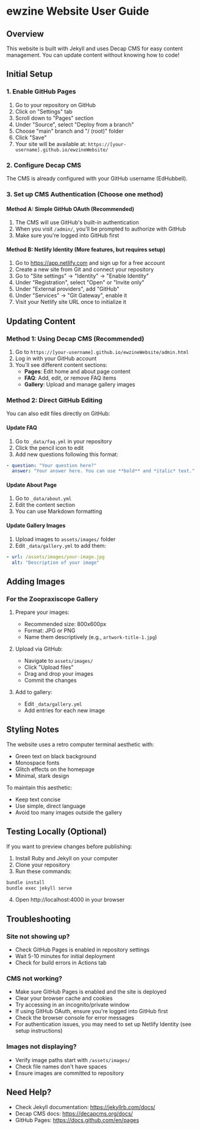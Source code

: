 # ewzine Website User Guide

## Overview
This website is built with Jekyll and uses Decap CMS for easy content management. You can update content without knowing how to code!

## Initial Setup

### 1. Enable GitHub Pages
1. Go to your repository on GitHub
2. Click on "Settings" tab
3. Scroll down to "Pages" section
4. Under "Source", select "Deploy from a branch"
5. Choose "main" branch and "/ (root)" folder
6. Click "Save"
7. Your site will be available at: `https://[your-username].github.io/ewzineWebsite/`

### 2. Configure Decap CMS
The CMS is already configured with your GitHub username (EdHubbell).

### 3. Set up CMS Authentication (Choose one method)

#### Method A: Simple GitHub OAuth (Recommended)
1. The CMS will use GitHub's built-in authentication
2. When you visit `/admin/`, you'll be prompted to authorize with GitHub
3. Make sure you're logged into GitHub first

#### Method B: Netlify Identity (More features, but requires setup)
1. Go to https://app.netlify.com and sign up for a free account
2. Create a new site from Git and connect your repository
3. Go to "Site settings" → "Identity" → "Enable Identity"
4. Under "Registration", select "Open" or "Invite only"
5. Under "External providers", add "GitHub"
6. Under "Services" → "Git Gateway", enable it
7. Visit your Netlify site URL once to initialize it

## Updating Content

### Method 1: Using Decap CMS (Recommended)
1. Go to `https://[your-username].github.io/ewzineWebsite/admin.html`
2. Log in with your GitHub account
3. You'll see different content sections:
   - **Pages**: Edit home and about page content
   - **FAQ**: Add, edit, or remove FAQ items
   - **Gallery**: Upload and manage gallery images

### Method 2: Direct GitHub Editing
You can also edit files directly on GitHub:

#### Update FAQ
1. Go to `_data/faq.yml` in your repository
2. Click the pencil icon to edit
3. Add new questions following this format:
```yaml
- question: "Your question here?"
  answer: "Your answer here. You can use **bold** and *italic* text."
```

#### Update About Page
1. Go to `_data/about.yml`
2. Edit the content section
3. You can use Markdown formatting

#### Update Gallery Images
1. Upload images to `assets/images/` folder
2. Edit `_data/gallery.yml` to add them:
```yaml
- url: /assets/images/your-image.jpg
  alt: "Description of your image"
```

## Adding Images

### For the Zoopraxiscope Gallery
1. Prepare your images:
   - Recommended size: 800x600px
   - Format: JPG or PNG
   - Name them descriptively (e.g., `artwork-title-1.jpg`)

2. Upload via GitHub:
   - Navigate to `assets/images/`
   - Click "Upload files"
   - Drag and drop your images
   - Commit the changes

3. Add to gallery:
   - Edit `_data/gallery.yml`
   - Add entries for each new image

## Styling Notes

The website uses a retro computer terminal aesthetic with:
- Green text on black background
- Monospace fonts
- Glitch effects on the homepage
- Minimal, stark design

To maintain this aesthetic:
- Keep text concise
- Use simple, direct language
- Avoid too many images outside the gallery

## Testing Locally (Optional)

If you want to preview changes before publishing:

1. Install Ruby and Jekyll on your computer
2. Clone your repository
3. Run these commands:
```bash
bundle install
bundle exec jekyll serve
```
4. Open http://localhost:4000 in your browser

## Troubleshooting

### Site not showing up?
- Check GitHub Pages is enabled in repository settings
- Wait 5-10 minutes for initial deployment
- Check for build errors in Actions tab

### CMS not working?
- Make sure GitHub Pages is enabled and the site is deployed
- Clear your browser cache and cookies
- Try accessing in an incognito/private window
- If using GitHub OAuth, ensure you're logged into GitHub first
- Check the browser console for error messages
- For authentication issues, you may need to set up Netlify Identity (see setup instructions)

### Images not displaying?
- Verify image paths start with `/assets/images/`
- Check file names don't have spaces
- Ensure images are committed to repository

## Need Help?

- Check Jekyll documentation: https://jekyllrb.com/docs/
- Decap CMS docs: https://decapcms.org/docs/
- GitHub Pages: https://docs.github.com/en/pages